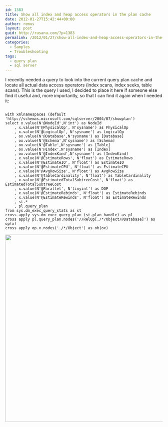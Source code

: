 ```yaml
---
id: 1383
title: Show all index and heap access operators in the plan cache
date: 2012-01-27T15:42:44+00:00
author: remus
layout: post
guid: http://rusanu.com/?p=1383
permalink: /2012/01/27/show-all-index-and-heap-access-operators-in-the-plan-cache/
categories:
  - Samples
  - Troubleshooting
tags:
  - query plan
  - sql server
---
```

I recently needed a query to look into the current query plan cache and locate all actual data access operators (index scans, index seeks, table scans). This is the query I used, I decided to place it here if someone else find it useful and, more importantly, so that I can find it again when I needed it:

<!--more-->

<pre><code class="prettyprint lang-sql">
with xmlnamespaces (default 'http://schemas.microsoft.com/sqlserver/2004/07/showplan')
select x.value(N'@NodeId',N'int') as NodeId
	, x.value(N'@PhysicalOp', N'sysname') as PhysicalOp
	, x.value(N'@LogicalOp', N'sysname') as LogicalOp
	, ox.value(N'@Database',N'sysname') as [Database]
	, ox.value(N'@Schema',N'sysname') as [Schema]
	, ox.value(N'@Table',N'sysname') as [Table]
	, ox.value(N'@Index',N'sysname') as [Index]
	, ox.value(N'@IndexKind',N'sysname') as [IndexKind]
	, x.value(N'@EstimateRows', N'float') as EstimateRows
	, x.value(N'@EstimateIO', N'float') as EstimateIO
	, x.value(N'@EstimateCPU', N'float') as EstimateCPU
	, x.value(N'@AvgRowSize', N'float') as AvgRowSize
	, x.value(N'@TableCardinality', N'float') as TableCardinality
	, x.value(N'@EstimatedTotalSubtreeCost', N'float') as EstimatedTotalSubtreeCost
	, x.value(N'@Parallel', N'tinyint') as DOP
	, x.value(N'@EstimateRebinds', N'float') as EstimateRebinds
	, x.value(N'@EstimateRewinds', N'float') as EstimateRewinds
	, st.*
	, pl.query_plan
from sys.dm_exec_query_stats as st
cross apply sys.dm_exec_query_plan (st.plan_handle) as pl
cross apply pl.query_plan.nodes('//RelOp[./*/Object/@Database]') as op(x)
cross apply op.x.nodes('./*/Object') as ob(ox)
</code></pre>

[<img src="http://rusanu.com/wp-content/uploads/2012/01/query_plan_access_relop.png" alt="" title="query_plan_access_relop" width="600" class="aligncenter size-full wp-image-1423" />](http://rusanu.com/wp-content/uploads/2012/01/query_plan_access_relop.png)